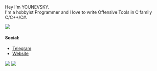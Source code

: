 Hey I'm YOUNEVSKY. <br>
I'm a hobbyist Programmer and I love to write Offensive Tools in C family C/C++/C#.

![](https://komarev.com/ghpvc/?username=younevsky)

#### Social:
- [Telegram](https://t.me/YOUNEVSKY)
- [Website](https://younevsky.com)

<a>
  <img align="center" src="https://github-readme-stats.vercel.app/api?username=younevsky&show_icons=true&theme=tokyonight" />
</a>
<a>
  <img align="center" src="https://github-readme-stats.vercel.app/api/top-langs/?username=younevsky&layout=compact&show_icons=true&theme=tokyonight" />
</a>



